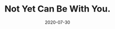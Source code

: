 ---
date: '2020-07-30'
title: 'Not Yet Can Be With You.'
company: 'Lets Connect'
range: ''
url: '#contact'
---